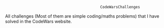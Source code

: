                                                CodeWarsChallenges
All challenges (Most of them are simple coding/maths problems) that I have solved in the CodeWars website.
